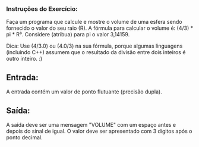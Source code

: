 ### Instruções do Exercício:
Faça um programa que calcule e mostre o volume de uma esfera sendo fornecido o valor do seu raio (R). A fórmula para calcular o volume é: (4/3) * pi * R³. Considere (atribua) para pi o valor 3,14159.

Dica: Use (4/3.0) ou (4.0/3) na sua fórmula, porque algumas linguagens (incluindo C++) assumem que o resultado da divisão entre dois inteiros é outro inteiro. :)

## Entrada:
A entrada contém um valor de ponto flutuante (precisão dupla).

## Saída:
A saída deve ser uma mensagem "VOLUME" com um espaço antes e depois do sinal de igual. O valor deve ser apresentado com 3 dígitos após o ponto decimal.